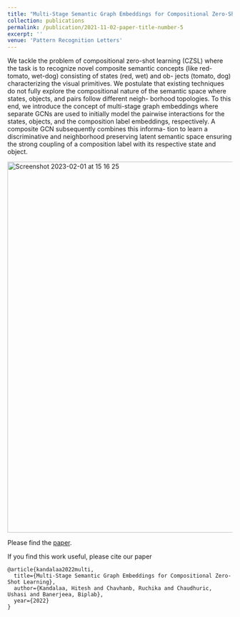 ```yaml
---
title: "Multi-Stage Semantic Graph Embeddings for Compositional Zero-Shot Learning"
collection: publications
permalink: /publication/2021-11-02-paper-title-number-5
excerpt: ''
venue: 'Pattern Recognition Letters'
---
```

We tackle the problem of compositional zero-shot learning (CZSL) where the task is to recognize novel composite semantic concepts (like red-tomato, wet-dog) consisting of states (red, wet) and ob- jects (tomato, dog) characterizing the visual primitives. We postulate that existing techniques do not fully explore the compositional nature of the semantic space where states, objects, and pairs follow different neigh- borhood topologies. To this end, we introduce the concept of multi-stage graph embeddings where separate GCNs are used to initially model the pairwise interactions for the states, objects, and the composition label embeddings, respectively. A composite GCN subsequently combines this informa- tion to learn a discriminative and neighborhood preserving latent semantic space ensuring the strong coupling of a composition label with its respective state and object.

<img width="832" alt="Screenshot 2023-02-01 at 15 16 25" src="https://user-images.githubusercontent.com/32021556/216082958-21d92c6d-948b-44ac-a6b6-112112c228c5.png">


Please find the [paper](https://www.researchgate.net/profile/Hitesh_Kandala/publication/362064793_Multi-Stage_Semantic_Graph_Embeddings_for_Compositional_Zero-Shot_Learning/links/6320eb3b70cc936cd3061232/Multi-Stage-Semantic-Graph-Embeddings-for-Compositional-Zero-Shot-Learning.pdf).

If you find this work useful, please cite our paper
```
@article{kandalaa2022multi,
  title={Multi-Stage Semantic Graph Embeddings for Compositional Zero-Shot Learning},
  author={Kandalaa, Hitesh and Chavhanb, Ruchika and Chaudhuric, Ushasi and Banerjeea, Biplab},
  year={2022}
}
```
